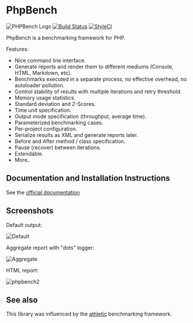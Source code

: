 PhpBench
========

![PHPBench Logo](https://avatars3.githubusercontent.com/u/12785153?v=3&s=100)
[![Build Status](https://travis-ci.org/phpbench/phpbench.svg?branch=master)](https://travis-ci.org/phpbench/phpbench)
[![StyleCI](https://styleci.io/repos/34982189/shield)](https://styleci.io/repos/34982189)

PhpBench is a benchmarking framework for PHP.

Features:

- Nice command line interface.
- Generate reports and render them to different mediums (Console, HTML,
  Markdown, etc).
- Benchmarks executed in a separate process, no effective overhead,
  no autoloader pollution.
- Control stability of results with multiple iterations and retry threshold.
- Memory usage statistics.
- Standard deviation and Z-Scores.
- Time unit specification.
- Output mode specification (throughput, average time).
- Parameterized benchmarking cases.
- Per-project configuration.
- Serialize results as XML and generate reports later.
- Before and After method / class specification.
- Pause (recover) between iterations.
- Extendable.
- More..

Documentation and Installation Instructions
-------------------------------------------

See the [official documentation](http://phpbench.readthedocs.org)

Screenshots
-----------

Default output:

![Default](https://cloud.githubusercontent.com/assets/530801/11761843/b1013108-a0d2-11e5-8749-d853eccefdd4.png)

Aggregate report with "dots" logger:

![Aggregate](https://cloud.githubusercontent.com/assets/530801/11761844/b10a0c06-a0d2-11e5-9486-226deb9c96e2.png)

HTML report:

![phpbench2](https://cloud.githubusercontent.com/assets/530801/10666918/bb61e438-78d4-11e5-8add-454c51261aa8.png)

See also
--------

This library was influenced by the
[athletic](https://github.com/polyfractal/athletic) benchmarking framework.
